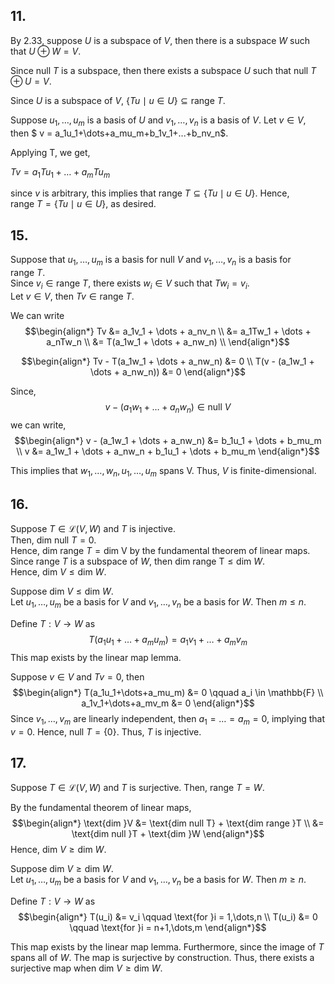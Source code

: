 ## 11.
By 2.33, suppose $U$ is a subspace of $V$, then there is a subspace $W$ such that $U\oplus W = V$.

Since $\text{null}\ T$ is a subspace, then there exists a subspace $U$ such that $\text{null}\ T \oplus U = V$.

Since $U$ is a subspace of $V$, $\{Tu \mid u \in U\} \subseteq \text{range}\ T$.

Suppose $u_1,\dots,u_m$ is a basis of $U$ and $v_1,\dots,v_n$ is a basis of $V$. Let $v \in V$, then $ v = a_1u_1+\dots+a_mu_m+b_1v_1+...+b_nv_n$.

Applying T, we get,

$Tv = a_1Tu_1 + \dots + a_mTu_m$

since $v$ is arbitrary, this implies that $\text{range}\ T \subseteq \{Tu \mid u \in U\}$. Hence, $\text{range}\ T = \{Tu \mid u \in U\}$, as desired.




## 15.
Suppose that $u_1,\dots,u_m$ is a basis for $\text{null}\ V$ and $v_1,\dots,v_n$ is a basis for $\text{range}\ T$.  
Since $v_i \in \text{range}\ T$, there exists $w_i \in V$ such that $Tw_i = v_i$.  
Let $v \in V$, then $Tv \in \text{range}\ T$.

We can write
$$\begin{align*}
Tv &= a_1v_1 + \dots + a_nv_n \\
&= a_1Tw_1 + \dots + a_nTw_n \\
&= T(a_1w_1 + \dots + a_nw_n) \\
\end{align*}$$

$$\begin{align*}
Tv - T(a_1w_1 + \dots + a_nw_n) &= 0 \\
T(v - (a_1w_1 + \dots + a_nw_n)) &= 0
\end{align*}$$

Since,
$$
v - (a_1w_1 + \dots + a_nw_n) \in \text{null}\ V
$$
we can write,
$$\begin{align*}
v - (a_1w_1 + \dots + a_nw_n) &= b_1u_1 + \dots + b_mu_m \\
v &= a_1w_1 + \dots + a_nw_n + b_1u_1 + \dots + b_mu_m
\end{align*}$$

This implies that $w_1, \dots, w_n, u_1, \dots, u_m$ spans V. Thus, $V$ is finite-dimensional.


## 16.
Suppose $T \in \mathcal{L}(V, W)$ and $T$ is injective.  
Then, $\text{dim null }T = 0$.  
Hence, $\text{dim range } T = \text{dim V}$ by the fundamental theorem of linear maps.     
Since $\text{range } T$ is a subspace of $W$, then $\text{dim range T} \leq \text{dim } W$.  
Hence, $\text{dim }V \leq \text{dim } W$.

Suppose $\text{dim }V \leq \text{dim } W$.  
Let $u_1,\dots,u_m$ be a basis for $V$ and $v_1,\dots,v_n$ be a basis for $W$. Then $m \leq n$.

Define $T: V \rightarrow W$ as
$$
T(a_1u_1+\dots+a_mu_m) = a_1v_1+\dots+a_mv_m
$$
This map exists by the linear map lemma.  

Suppose $v \in V$ and $Tv = 0$, then 
$$\begin{align*}
T(a_1u_1+\dots+a_mu_m) &= 0 \qquad a_i \in \mathbb{F} \\
a_1v_1+\dots+a_mv_m &= 0
\end{align*}$$
Since $v_1,\dots,v_m$ are linearly independent, then $a_1 = \dots = a_m = 0$, implying that $v = 0$. Hence, $\text{null } T = \{0\}$. Thus, $T$ is injective. 



## 17.
Suppose $T \in \mathcal{L}(V, W)$ and $T$ is surjective. Then, $\text{range }T = W$.

By the fundamental theorem of linear maps,
$$\begin{align*}
\text{dim }V &= \text{dim null T} + \text{dim range }T \\
&= \text{dim null }T + \text{dim }W
\end{align*}$$
Hence, $\text{dim }V \geq \text{dim }W$.

Suppose $\text{dim }V \geq \text{dim }W$.  
Let $u_1,\dots,u_m$ be a basis for $V$ and $v_1,\dots,v_n$ be a basis for $W$. Then $m \geq n$.

Define $T: V \rightarrow W$ as
$$\begin{align*}
T(u_i) &= v_i \qquad \text{for }i = 1,\dots,n \\
T(u_i) &= 0 \qquad \text{for }i = n+1,\dots,m
\end{align*}$$

This map exists by the linear map lemma. Furthermore, since the image of $T$ spans all of $W$. The map is surjective by construction. Thus, there exists a surjective map when $\text{dim }V \geq \text{dim }W$.




